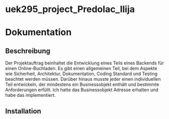 # uek295_project_Predolac_Ilija

# Dokumentation

## Beschreibung
Der Projektauftrag beinhaltet die Entwicklung eines Teils eines Backends für einen Online-Buchladen. Es gibt einen allgemeinen Teil, bei dem Aspekte wie Sicherheit, Architektur, Dokumentation, Coding Standard und Testing beachtet werden müssen. Darüber hinaus musste jeder einen individuellen Teil entwickeln, der mindestens ein Businessobjekt enthält und bestimmte Anforderungen erfüllt. Ich hatte das Businessobjekt Adresse erhalten und habe das implementiert.
## Installation
